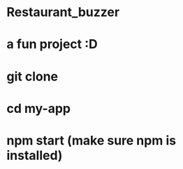 # Restaurant_buzzer
# a fun project :D
# git clone 
# cd my-app
# npm start (make sure npm is installed) 
